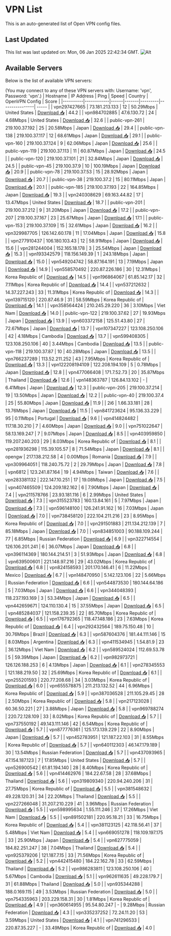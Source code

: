 # VPN List

This is an auto-generated list of Open VPN config files.

## Last Updated

This list was last updated on: Mon, 06 Jan 2025 22:42:34 GMT.
![Alt](https://repobeats.axiom.co/api/embed/186b98318ef1479477931607c1ad7d823f12451f.svg "Repobeats analytics image")

## Available Servers

Below is the list of available VPN servers:

(You may connect to any of these VPN servers with: Username: 'vpn', Password: 'vpn'.)
| Hostname | IP Address | Ping | Speed | Country | OpenVPN Config | Score |
|----------|------------|------|-------|---------|----------------| ----- |
| vpn297427665 | 73.181.213.133 | 12 | 50.29Mbps | United States | [Download 📥](./configs/server_0_US.ovpn) | 44.2 |
| vpn984702885 | 47.6.130.72 | 24 | 4.68Mbps | United States | [Download 📥](./configs/server_1_US.ovpn) | 32.6 |
| public-vpn-261 | 219.100.37.192 | 25 | 20.58Mbps | Japan | [Download 📥](./configs/server_2_JP.ovpn) | 29.4 |
| public-vpn-138 | 219.100.37.117 | 12 | 68.61Mbps | Japan | [Download 📥](./configs/server_3_JP.ovpn) | 29.1 |
| public-vpn-160 | 219.100.37.124 | 9 | 62.06Mbps | Japan | [Download 📥](./configs/server_4_JP.ovpn) | 25.6 |
| public-vpn-119 | 219.100.37.113 | 11 | 60.87Mbps | Japan | [Download 📥](./configs/server_5_JP.ovpn) | 24.5 |
| public-vpn-120 | 219.100.37.101 | 21 | 32.84Mbps | Japan | [Download 📥](./configs/server_6_JP.ovpn) | 24.5 |
| public-vpn-45 | 219.100.37.9 | 10 | 100.19Mbps | Japan | [Download 📥](./configs/server_7_JP.ovpn) | 20.9 |
| public-vpn-78 | 219.100.37.53 | 15 | 28.92Mbps | Japan | [Download 📥](./configs/server_8_JP.ovpn) | 20.7 |
| public-vpn-38 | 219.100.37.2 | 15 | 80.11Mbps | Japan | [Download 📥](./configs/server_9_JP.ovpn) | 20.1 |
| public-vpn-185 | 219.100.37.193 | 22 | 164.85Mbps | Japan | [Download 📥](./configs/server_10_JP.ovpn) | 19.3 |
| vpn240308629 | 69.163.44.82 | 17 | 13.47Mbps | United States | [Download 📥](./configs/server_11_US.ovpn) | 18.7 |
| public-vpn-201 | 219.100.37.212 | 9 | 31.20Mbps | Japan | [Download 📥](./configs/server_12_JP.ovpn) | 17.2 |
| public-vpn-207 | 219.100.37.167 | 23 | 25.67Mbps | Japan | [Download 📥](./configs/server_13_JP.ovpn) | 17.1 |
| public-vpn-153 | 219.100.37.109 | 15 | 32.61Mbps | Japan | [Download 📥](./configs/server_14_JP.ovpn) | 16.2 |
| vpn329987705 | 126.142.60.178 | 11 | 17.04Mbps | Japan | [Download 📥](./configs/server_15_JP.ovpn) | 15.8 |
| vpn277910437 | 106.180.103.43 | 12 | 58.91Mbps | Japan | [Download 📥](./configs/server_16_JP.ovpn) | 15.6 |
| vpn281244004 | 152.165.18.178 | 3 | 25.54Mbps | Japan | [Download 📥](./configs/server_17_JP.ovpn) | 15.3 |
| vpn193342579 | 118.156.149.39 | 1 | 243.18Mbps | Japan | [Download 📥](./configs/server_18_JP.ovpn) | 15.0 |
| vpn549204742 | 58.87.164.191 | 13 | 7.19Mbps | Japan | [Download 📥](./configs/server_19_JP.ovpn) | 14.9 |
| vpn558570492 | 220.87.226.186 | 30 | 12.31Mbps | Korea Republic of | [Download 📥](./configs/server_20_KR.ovpn) | 14.5 |
| vpn196864067 | 61.85.142.17 | 32 | 7.11Mbps | Korea Republic of | [Download 📥](./configs/server_21_KR.ovpn) | 14.4 |
| vpn537212632 | 14.37.227.243 | 33 | 11.31Mbps | Korea Republic of | [Download 📥](./configs/server_22_KR.ovpn) | 14.3 |
| vpn139715120 | 220.87.46.9 | 31 | 58.59Mbps | Korea Republic of | [Download 📥](./configs/server_23_KR.ovpn) | 14.1 |
| vpn358564424 | 210.245.29.220 | 36 | 3.10Mbps | Viet Nam | [Download 📥](./configs/server_24_VN.ovpn) | 14.0 |
| public-vpn-122 | 219.100.37.62 | 27 | 19.93Mbps | Japan | [Download 📥](./configs/server_25_JP.ovpn) | 13.9 |
| vpn603372158 | 125.51.43.80 | 27 | 72.67Mbps | Japan | [Download 📥](./configs/server_26_JP.ovpn) | 13.7 |
| vpn107347227 | 123.108.250.106 | 42 | 4.18Mbps | Cambodia | [Download 📥](./configs/server_27_KH.ovpn) | 13.7 |
| vpn599408305 | 123.108.250.106 | 40 | 3.44Mbps | Cambodia | [Download 📥](./configs/server_28_KH.ovpn) | 13.5 |
| public-vpn-118 | 219.100.37.87 | 10 | 40.28Mbps | Japan | [Download 📥](./configs/server_29_JP.ovpn) | 13.5 |
| vpn766237289 | 113.52.211.252 | 43 | 7.95Mbps | Korea Republic of | [Download 📥](./configs/server_30_KR.ovpn) | 13.3 |
| vpn122208194109 | 122.208.194.109 | 5 | 0.78Mbps | Japan | [Download 📥](./configs/server_31_JP.ovpn) | 12.8 |
| vpn477066408 | 171.7.52.73 | 20 | 35.87Mbps | Thailand | [Download 📥](./configs/server_32_TH.ovpn) | 12.6 |
| vpn148363787 | 126.84.13.102 | - | 6.41Mbps | Japan | [Download 📥](./configs/server_33_JP.ovpn) | 12.3 |
| public-vpn-205 | 219.100.37.214 | 19 | 13.50Mbps | Japan | [Download 📥](./configs/server_34_JP.ovpn) | 12.2 |
| public-vpn-40 | 219.100.37.4 | 25 | 55.80Mbps | Japan | [Download 📥](./configs/server_35_JP.ovpn) | 11.9 |
| 2i6 | 1.66.33.181 | 28 | 13.76Mbps | Japan | [Download 📥](./configs/server_36_JP.ovpn) | 11.5 |
| vpn841723624 | 95.136.33.229 | 95 | 0.11Mbps | Portugal | [Download 📥](./configs/server_37_PT.ovpn) | 9.6 |
| vpn414824482 | 117.18.30.210 | 7 | 4.60Mbps | Japan | [Download 📥](./configs/server_38_JP.ovpn) | 9.0 |
| vpn751022647 | 58.13.169.247 | 7 | 9.07Mbps | Japan | [Download 📥](./configs/server_39_JP.ovpn) | 8.5 |
| vpn403959850 | 119.207.240.203 | 29 | 8.03Mbps | Korea Republic of | [Download 📥](./configs/server_40_KR.ovpn) | 8.1 |
| vpn281936298 | 115.39.105.57 | 8 | 71.54Mbps | Japan | [Download 📥](./configs/server_41_JP.ovpn) | 8.1 |
| opengw | 217.138.212.58 | 4 | 0.00Mbps | Romania | [Download 📥](./configs/server_42_RO.ovpn) | 7.9 |
| vpn309964051 | 118.240.75.72 | 2 | 29.79Mbps | Japan | [Download 📥](./configs/server_43_JP.ovpn) | 7.8 |
| vpn6812 | 123.241.87.164 | 19 | 4.94Mbps | Taiwan | [Download 📥](./configs/server_44_TW.ovpn) | 7.6 |
| vpn283381132 | 222.147.10.251 | 17 | 19.08Mbps | Japan | [Download 📥](./configs/server_45_JP.ovpn) | 7.5 |
| vpn407465509 | 124.209.182.162 | 6 | 7.90Mbps | Japan | [Download 📥](./configs/server_46_JP.ovpn) | 7.4 |
| vpn211578766 | 23.93.181.116 | 6 | 2.99Mbps | United States | [Download 📥](./configs/server_47_US.ovpn) | 7.3 |
| vpn315523783 | 160.13.84.161 | 5 | 7.97Mbps | Japan | [Download 📥](./configs/server_48_JP.ovpn) | 7.3 |
| vpn596148100 | 126.241.91.162 | 16 | 7.03Mbps | Japan | [Download 📥](./configs/server_49_JP.ovpn) | 7.0 |
| vpn738458120 | 222.104.211.216 | 23 | 8.95Mbps | Korea Republic of | [Download 📥](./configs/server_50_KR.ovpn) | 7.0 |
| vpn291501883 | 211.134.212.139 | 7 | 85.18Mbps | Japan | [Download 📥](./configs/server_51_JP.ovpn) | 7.0 |
| vpn834851003 | 90.188.109.244 | 77 | 6.85Mbps | Russian Federation | [Download 📥](./configs/server_52_RU.ovpn) | 6.9 |
| vpn322714554 | 126.106.201.241 | 6 | 36.07Mbps | Japan | [Download 📥](./configs/server_53_JP.ovpn) | 6.8 |
| vpn396114369 | 180.144.214.51 | 3 | 51.93Mbps | Japan | [Download 📥](./configs/server_54_JP.ovpn) | 6.8 |
| vpn639500601 | 221.148.97.216 | 29 | 43.02Mbps | Korea Republic of | [Download 📥](./configs/server_55_KR.ovpn) | 6.8 |
| vpn824158593 | 201.170.146.41 | 6 | 11.22Mbps | Mexico | [Download 📥](./configs/server_56_MX.ovpn) | 6.7 |
| vpn148470950 | 5.142.123.106 | 22 | 5.66Mbps | Russian Federation | [Download 📥](./configs/server_57_RU.ovpn) | 6.6 |
| vpn544873530 | 180.144.64.186 | 5 | 7.03Mbps | Japan | [Download 📥](./configs/server_58_JP.ovpn) | 6.6 |
| vpn344048393 | 118.237.193.169 | 3 | 53.34Mbps | Japan | [Download 📥](./configs/server_59_JP.ovpn) | 6.5 |
| vpn442659671 | 124.110.130.4 | 15 | 37.55Mbps | Japan | [Download 📥](./configs/server_60_JP.ovpn) | 6.5 |
| vpn485284037 | 121.158.239.35 | 22 | 85.70Mbps | Korea Republic of | [Download 📥](./configs/server_61_KR.ovpn) | 6.5 |
| vpn176792365 | 118.47.148.186 | 23 | 7.63Mbps | Korea Republic of | [Download 📥](./configs/server_62_KR.ovpn) | 6.4 |
| vpn292432564 | 189.75.150.48 | 10 | 30.76Mbps | Brazil | [Download 📥](./configs/server_63_BR.ovpn) | 6.3 |
| vpn587604376 | 181.44.111.146 | 15 | 8.03Mbps | Argentina | [Download 📥](./configs/server_64_AR.ovpn) | 6.3 |
| vpn411534945 | 1.54.81.9 | 23 | 36.12Mbps | Viet Nam | [Download 📥](./configs/server_65_VN.ovpn) | 6.2 |
| vpn589524024 | 112.69.53.78 | 5 | 59.39Mbps | Japan | [Download 📥](./configs/server_66_JP.ovpn) | 6.2 |
| vpn982973721 | 126.126.188.253 | 6 | 4.13Mbps | Japan | [Download 📥](./configs/server_67_JP.ovpn) | 6.1 |
| vpn278345553 | 121.188.219.50 | 32 | 25.69Mbps | Korea Republic of | [Download 📥](./configs/server_68_KR.ovpn) | 6.1 |
| vpn255201593 | 220.77.208.68 | 34 | 3.03Mbps | Korea Republic of | [Download 📥](./configs/server_69_KR.ovpn) | 6.0 |
| vpn655578875 | 211.213.132.52 | 44 | 6.96Mbps | Korea Republic of | [Download 📥](./configs/server_70_KR.ovpn) | 5.9 |
| vpn387036528 | 211.105.29.45 | 28 | 2.50Mbps | Korea Republic of | [Download 📥](./configs/server_71_KR.ovpn) | 5.8 |
| vpn217123028 | 60.36.50.221 | 27 | 3.88Mbps | Japan | [Download 📥](./configs/server_72_JP.ovpn) | 5.8 |
| vpn969788274 | 220.72.128.109 | 33 | 8.02Mbps | Korea Republic of | [Download 📥](./configs/server_73_KR.ovpn) | 5.7 |
| vpn737550192 | 49.143.111.146 | 42 | 6.54Mbps | Korea Republic of | [Download 📥](./configs/server_74_KR.ovpn) | 5.7 |
| vpn877776361 | 125.173.139.229 | 22 | 8.90Mbps | Japan | [Download 📥](./configs/server_75_JP.ovpn) | 5.7 |
| vpn452783951 | 121.187.22.103 | 31 | 8.55Mbps | Korea Republic of | [Download 📥](./configs/server_76_KR.ovpn) | 5.7 |
| vpn640112303 | 46.147.179.189 | 30 | 13.54Mbps | Russian Federation | [Download 📥](./configs/server_77_RU.ovpn) | 5.7 |
| vpn437093965 | 47.154.187.123 | 7 | 17.85Mbps | United States | [Download 📥](./configs/server_78_US.ovpn) | 5.7 |
| vpn526900542 | 61.81.194.140 | 28 | 8.40Mbps | Korea Republic of | [Download 📥](./configs/server_79_KR.ovpn) | 5.6 |
| vpn414462976 | 184.22.67.58 | 28 | 37.68Mbps | Thailand | [Download 📥](./configs/server_80_TH.ovpn) | 5.6 |
| vpn319809340 | 220.94.240.206 | 31 | 27.75Mbps | Korea Republic of | [Download 📥](./configs/server_81_KR.ovpn) | 5.5 |
| vpn381548632 | 49.228.120.31 | 34 | 22.20Mbps | Thailand | [Download 📥](./configs/server_82_TH.ovpn) | 5.5 |
| vpn227266048 | 31.207.210.229 | 41 | 3.96Mbps | Russian Federation | [Download 📥](./configs/server_83_RU.ovpn) | 5.5 |
| vpn598995634 | 1.55.111.246 | 37 | 17.26Mbps | Viet Nam | [Download 📥](./configs/server_84_VN.ovpn) | 5.5 |
| vpn891502181 | 220.95.18.21 | 33 | 16.75Mbps | Korea Republic of | [Download 📥](./configs/server_85_KR.ovpn) | 5.4 |
| vpn381123125 | 42.118.56.41 | 37 | 5.48Mbps | Viet Nam | [Download 📥](./configs/server_86_VN.ovpn) | 5.4 |
| vpn669051278 | 118.109.197.175 | 33 | 25.90Mbps | Japan | [Download 📥](./configs/server_87_JP.ovpn) | 5.4 |
| vpn627775059 | 184.82.251.247 | 38 | 7.04Mbps | Thailand | [Download 📥](./configs/server_88_TH.ovpn) | 5.4 |
| vpn925379206 | 121.187.7.15 | 33 | 71.56Mbps | Korea Republic of | [Download 📥](./configs/server_89_KR.ovpn) | 5.2 |
| vpn442415480 | 184.22.162.78 | 33 | 62.59Mbps | Thailand | [Download 📥](./configs/server_90_TH.ovpn) | 5.2 |
| vpn986283811 | 123.108.250.106 | 40 | 5.67Mbps | Cambodia | [Download 📥](./configs/server_91_KH.ovpn) | 5.1 |
| vpn962611635 | 49.228.179.7 | 31 | 61.88Mbps | Thailand | [Download 📥](./configs/server_92_TH.ovpn) | 5.0 |
| vpn935344288 | 188.0.169.115 | 49 | 3.53Mbps | Russian Federation | [Download 📥](./configs/server_93_RU.ovpn) | 5.0 |
| vpn754335963 | 203.229.158.31 | 30 | 1.81Mbps | Korea Republic of | [Download 📥](./configs/server_94_KR.ovpn) | 4.9 |
| vpn360614955 | 95.54.80.247 | - | 9.28Mbps | Russian Federation | [Download 📥](./configs/server_95_RU.ovpn) | 4.3 |
| vpn335237252 | 72.24.11.20 | 53 | 3.59Mbps | United States | [Download 📥](./configs/server_96_US.ovpn) | 4.1 |
| vpn741296533 | 220.87.35.227 | - | 33.49Mbps | Korea Republic of | [Download 📥](./configs/server_97_KR.ovpn) | 4.0 |
